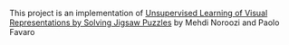 This project is an implementation of [Unsupervised Learning of Visual Representations by Solving Jigsaw Puzzles](https://arxiv.org/pdf/1603.09246.pdf) by Mehdi Noroozi and Paolo Favaro